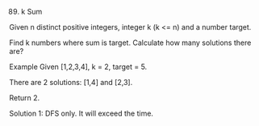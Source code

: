 89. k Sum

Given n distinct positive integers, integer k (k <= n) and a number target.

Find k numbers where sum is target. Calculate how many solutions there are?

Example
Given [1,2,3,4], k = 2, target = 5.

There are 2 solutions: [1,4] and [2,3].

Return 2.

Solution 1:
DFS only. It will exceed the time.